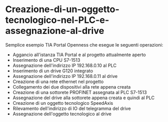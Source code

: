 # Creazione-di-un-oggetto-tecnologico-nel-PLC-e-assegnazione-al-drive
Semplice esempio TIA Portal Openness che esegue le seguenti operazioni:

- Aggancio all'istanza TIA Portal e al progetto attualmente aperto
- Inserimento di una CPU S7-1513
- Assegnazione dell'indirizzo IP 192.168.0.10 al PLC
- Inserimento di un drive G120 integrato
- Assegnazione dell'indirizzo IP 192.168.0.11 al drive
- Creazione di una rete ethernet nel progetto
- Collegamento dei due dispositivi alla rete appena creata
- Creazione di una sottorete PROFINET assegnata al PLC S7-1513
- Assegnazione del drive alla sottorete appena creata e quindi al PLC
- Creazione di un oggetto tecnologico SpeedAxis
- Rilevamento dell'indirizzo di IO del telegramma del drive
- Assegnazione dell'oggetto tecnologico al drive
